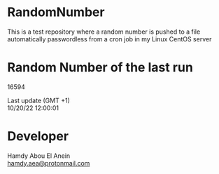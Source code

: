 # RandomNumber    
This is a test repository where a random number is pushed to a file automatically passwordless from a cron job in my Linux CentOS server    
# Random Number of the last run   
16594
      
Last update (GMT +1)    
10/20/22 12:00:01
# Developer    
Hamdy Abou El Anein   
hamdy.aea@protonmail.com
